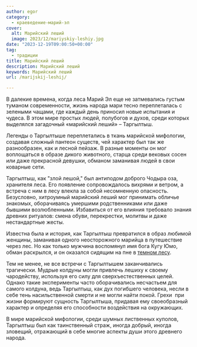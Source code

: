 ```yaml
---
author: egor
category:
  - краеведение-марий-эл
cover:
  alt: Марийский леший
  image: 2023/12/mariyskiy-leshiy.jpg
date: "2023-12-19T09:00:50+00:00"
tag:
  - традиции
title: Марийский леший
description: Марийский леший
keywords: Марийский леший
url: /marijskij-leshij/

---
```

В далекие времена, когда леса Марий Эл еще не затмевались густым туманом современности, жизнь народа мари тесно переплеталась с зелеными чащами, где каждый день приносил новые испытания и чудеса. В этом мире простых людей, полубогов и духов, среди которых выделялся загадочный «марийский леший» – Таргылтыш.

Легенды о Таргылтыше переплетались в ткань марийской мифологии, создавая сложный пантеон существ, чей характер был так же разнообразен, как и лесной пейзаж. В разные моменты он мог воплощаться в образе дикого животного, старца среди вековых сосен или даже прекрасной девушки, обманом заманивая людей в свои коварные сети.

Таргылтыш, как "злой лешой," был антиподом доброго Чодыра оза, хранителя леса. Его появление сопровождалось вихрями и ветром, а встреча с ним в лесу влекла за собой несомненную опасность. Безусловно, хитроумный марийский леший мог принимать обличье знакомых, оборачиваясь умершими родственниками или даже бывшими возлюбленными. Избавиться от его влияния требовало знания древних ритуалов: смена обуви, перекрестки, молитвы и даже нестандартные жесты.

Известна была и история, как Таргылтыш превратился в образ любимой женщины, заманивая одного неосторожного марийца в путешествие через лес. Но как только мужчина воспомянул имя бога Кугу Юмо, обман раскрылся, и он оказался сидящим на пне в [темном лесу](/sozdaj-ekootryad-marij-el/).

Тем не менее, не все встречи с Таргылтышем заканчивались трагически. Мудрые колдуны могли привлечь лешиху к своему чародейству, используя его силу для сверхъестественных целей. Однако такие эксперименты часто оборачивались несчастьем для самого колдуна, ведь Таргылтыш, как дух погибшего человека, несли в себе тень насильственной смерти и не могли найти покой. Грехи  при жизни формируют сущность Таргылтыша, придавая ему своеобразный характер и определяя его способности воздействия на окружающих.

В мире марийской мифологии, среди шумных лиственных куполов, Таргылтыш был как таинственный страж, иногда добрый, иногда зловещий, отражающий в себе многие аспекты души этого древнего народа.
